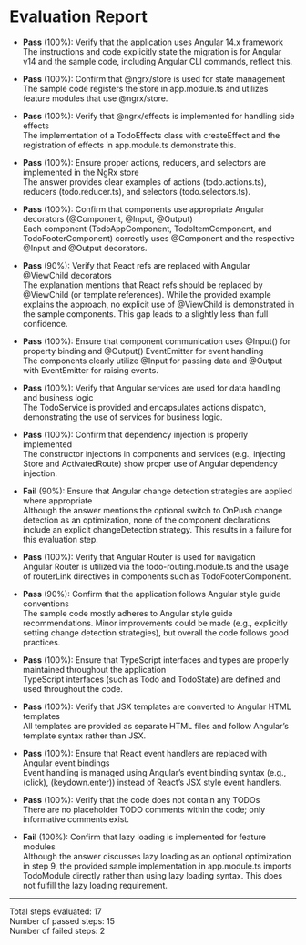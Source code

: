 # Evaluation Report

- **Pass** (100%): Verify that the application uses Angular 14.x framework  
  The instructions and code explicitly state the migration is for Angular v14 and the sample code, including Angular CLI commands, reflect this.

- **Pass** (100%): Confirm that @ngrx/store is used for state management  
  The sample code registers the store in app.module.ts and utilizes feature modules that use @ngrx/store.

- **Pass** (100%): Verify that @ngrx/effects is implemented for handling side effects  
  The implementation of a TodoEffects class with createEffect and the registration of effects in app.module.ts demonstrate this.

- **Pass** (100%): Ensure proper actions, reducers, and selectors are implemented in the NgRx store  
  The answer provides clear examples of actions (todo.actions.ts), reducers (todo.reducer.ts), and selectors (todo.selectors.ts).

- **Pass** (100%): Confirm that components use appropriate Angular decorators (@Component, @Input, @Output)  
  Each component (TodoAppComponent, TodoItemComponent, and TodoFooterComponent) correctly uses @Component and the respective @Input and @Output decorators.

- **Pass** (90%): Verify that React refs are replaced with Angular @ViewChild decorators  
  The explanation mentions that React refs should be replaced by @ViewChild (or template references). While the provided example explains the approach, no explicit use of @ViewChild is demonstrated in the sample components. This gap leads to a slightly less than full confidence.

- **Pass** (100%): Ensure that component communication uses @Input() for property binding and @Output() EventEmitter for event handling  
  The components clearly utilize @Input for passing data and @Output with EventEmitter for raising events.

- **Pass** (100%): Verify that Angular services are used for data handling and business logic  
  The TodoService is provided and encapsulates actions dispatch, demonstrating the use of services for business logic.

- **Pass** (100%): Confirm that dependency injection is properly implemented  
  The constructor injections in components and services (e.g., injecting Store and ActivatedRoute) show proper use of Angular dependency injection.

- **Fail** (90%): Ensure that Angular change detection strategies are applied where appropriate  
  Although the answer mentions the optional switch to OnPush change detection as an optimization, none of the component declarations include an explicit changeDetection strategy. This results in a failure for this evaluation step.

- **Pass** (100%): Verify that Angular Router is used for navigation  
  Angular Router is utilized via the todo-routing.module.ts and the usage of routerLink directives in components such as TodoFooterComponent.

- **Pass** (90%): Confirm that the application follows Angular style guide conventions  
  The sample code mostly adheres to Angular style guide recommendations. Minor improvements could be made (e.g., explicitly setting change detection strategies), but overall the code follows good practices.

- **Pass** (100%): Ensure that TypeScript interfaces and types are properly maintained throughout the application  
  TypeScript interfaces (such as Todo and TodoState) are defined and used throughout the code.

- **Pass** (100%): Verify that JSX templates are converted to Angular HTML templates  
  All templates are provided as separate HTML files and follow Angular’s template syntax rather than JSX.

- **Pass** (100%): Ensure that React event handlers are replaced with Angular event bindings  
  Event handling is managed using Angular’s event binding syntax (e.g., (click), (keydown.enter)) instead of React’s JSX style event handlers.

- **Pass** (100%): Verify that the code does not contain any TODOs  
  There are no placeholder TODO comments within the code; only informative comments exist.

- **Fail** (100%): Confirm that lazy loading is implemented for feature modules  
  Although the answer discusses lazy loading as an optional optimization in step 9, the provided sample implementation in app.module.ts imports TodoModule directly rather than using lazy loading syntax. This does not fulfill the lazy loading requirement.

---

Total steps evaluated: 17  
Number of passed steps: 15  
Number of failed steps: 2